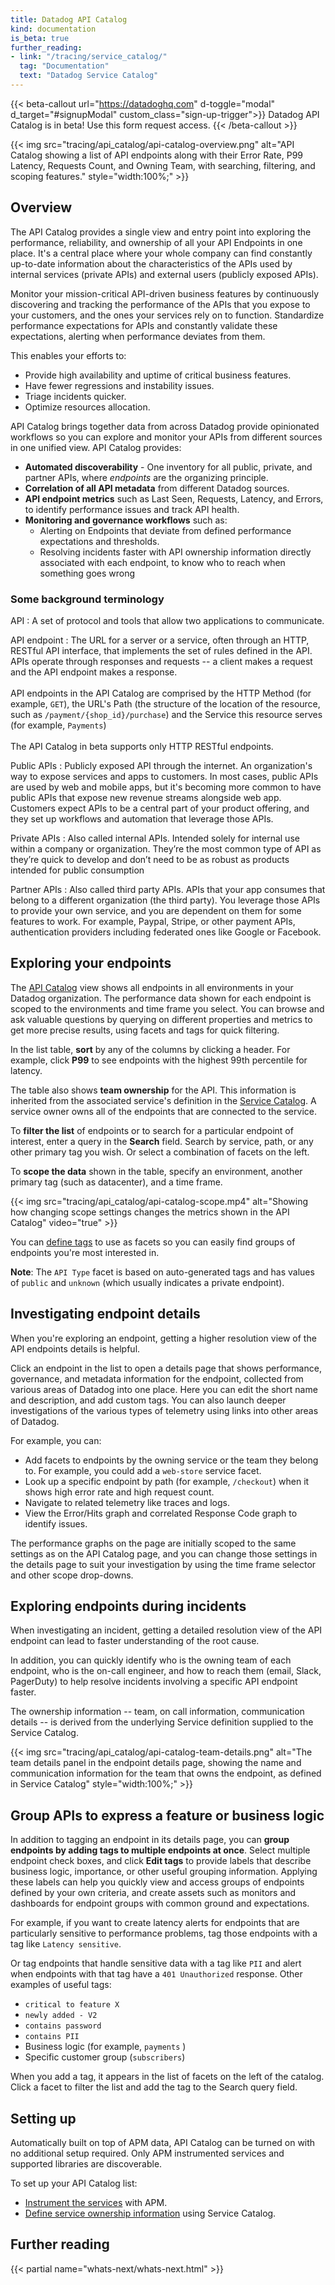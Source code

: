 ```yaml
---
title: Datadog API Catalog
kind: documentation
is_beta: true
further_reading:
- link: "/tracing/service_catalog/"
  tag: "Documentation"
  text: "Datadog Service Catalog"
---
```


{{< beta-callout url="https://datadoghq.com" d-toggle="modal" d_target="#signupModal" custom_class="sign-up-trigger">}}
  Datadog API Catalog is in beta! Use this form request access. 
{{< /beta-callout >}} 

{{< img src="tracing/api_catalog/api-catalog-overview.png" alt="API Catalog showing a list of API endpoints along with their Error Rate, P99 Latency, Requests Count, and Owning Team, with searching, filtering, and scoping features." style="width:100%;" >}}

## Overview

The API Catalog provides a single view and entry point into exploring the performance, reliability, and ownership of all your API Endpoints in one place. It's a central place where your whole company can find constantly up-to-date information about the characteristics of the APIs used by internal services (private APIs) and external users (publicly exposed APIs). 

Monitor your mission-critical API-driven business features by continuously discovering and tracking the performance of the APIs that you expose to your customers, and the ones your services rely on to function. Standardize performance expectations for APIs and constantly validate these expectations, alerting when performance deviates from them.

This enables your efforts to:
- Provide high availability and uptime of critical business features.
- Have fewer regressions and instability issues.
- Triage incidents quicker.
- Optimize resources allocation.

API Catalog brings together data from across Datadog provide opinionated workflows so you can explore and monitor your APIs from different sources in one unified view. API Catalog provides:

- **Automated discoverability** - One inventory for all public, private, and partner APIs, where _endpoints_ are the organizing principle.
- **Correlation of all API metadata** from different Datadog sources.
- **API endpoint metrics** such as Last Seen, Requests, Latency, and Errors, to identify performance issues and track API health.
- **Monitoring and governance workflows** such as:
  - Alerting on Endpoints that deviate from defined performance expectations and thresholds.
  - Resolving incidents faster with API ownership information directly associated with each endpoint, to know who to reach when something goes wrong

### Some background terminology

API
: A set of protocol and tools that allow two applications to communicate.

API endpoint
: The URL for a server or a service, often through an HTTP, RESTful API interface, that implements the set of rules defined in the API. APIs operate through responses and requests -- a client makes a request and the API endpoint makes a response.<br /><br/>
API endpoints in the API Catalog are comprised by the HTTP Method (for example, `GET`), the URL's Path (the structure of the location of the resource, such as `/payment/{shop_id}/purchase`) and the Service this resource serves (for example, `Payments`)<br /><br/>
The API Catalog in beta supports only HTTP RESTful endpoints. 

Public APIs
: Publicly exposed API through the internet. An organization's way to expose services and apps to customers. In most cases, public APIs are used by web and mobile apps, but it's becoming more common to have public APIs that expose new revenue streams alongside web app. Customers expect APIs to be a central part of your product offering, and they set up workflows and automation that leverage those APIs.

Private APIs
: Also called internal APIs. Intended solely for internal use within a company or organization. They’re the most common type of API as they’re quick to develop and don’t need to be as robust as products intended for public consumption

Partner APIs
: Also called third party APIs. APIs that your app consumes that belong to a different organization (the third party). You leverage those APIs to provide your own service, and you are dependent on them for some features to work. For example, Paypal, Stripe, or other payment APIs, authentication providers including federated ones like Google or Facebook.

## Exploring your endpoints

The [API Catalog][1] view shows all endpoints in all environments in your Datadog organization. The performance data shown for each endpoint is scoped to the environments and time frame you select. You can browse and ask valuable questions by querying on different properties and metrics to get more precise results, using facets and tags for quick filtering.

In the list table, **sort** by any of the columns by clicking a header. For example, click **P99** to see endpoints with the highest 99th percentile for latency.

The table also shows **team ownership** for the API. This information is inherited from the associated service's definition in the [Service Catalog][2]. A service owner owns all of the endpoints that are connected to the service.

To **filter the list** of endpoints or to search for a particular endpoint of interest, enter a query in the **Search** field. Search by service, path, or any other primary tag you wish. Or select a combination of facets on the left.

To **scope the data** shown in the table, specify an environment, another primary tag (such as datacenter), and a time frame.

{{< img src="tracing/api_catalog/api-catalog-scope.mp4" alt="Showing how changing scope settings changes the metrics shown in the API Catalog" video="true" >}}

You can [define tags](#group-apis-to-express-a-feature-or-business-logic) to use as facets so you can easily find groups of endpoints you're most interested in.

**Note**: The `API Type` facet is based on auto-generated tags and has values of `public` and `unknown` (which usually indicates a private endpoint).


## Investigating endpoint details

When you're exploring an endpoint, getting a higher resolution view of the API endpoints details is helpful.

Click an endpoint in the list to open a details page that shows performance, governance, and metadata information for the endpoint, collected from various areas of Datadog into one place. Here you can edit the short name and description, and add custom tags. You can also launch deeper investigations of the various types of telemetry using links into other areas of Datadog. 

For example, you can:
- Add facets to endpoints by the owning service or the team they belong to. For example, you could add a `web-store` service facet.
- Look up a specific endpoint by path (for example, `/checkout`) when it shows high error rate and high request count.
- Navigate to related telemetry like traces and logs.
- View the Error/Hits graph and correlated Response Code graph to identify issues.

The performance graphs on the page are initially scoped to the same settings as on the API Catalog page, and you can change those settings in the details page to suit your investigation by using the time frame selector and other scope drop-downs. 


## Exploring endpoints during incidents

When investigating an incident, getting a detailed resolution view of the API endpoint can lead to faster understanding of the root cause.

In addition, you can quickly identify who is the owning team of each endpoint, who is the on-call engineer, and how to reach them (email, Slack, PagerDuty) to help resolve incidents involving a specific API endpoint faster.

The ownership information -- team, on call information, communication details -- is derived from the underlying Service definition supplied to the Service Catalog.

{{< img src="tracing/api_catalog/api-catalog-team-details.png" alt="The team details panel in the endpoint details page, showing the name and communication information for the team that owns the endpoint, as defined in Service Catalog" style="width:100%;" >}}

## Group APIs to express a feature or business logic

In addition to tagging an endpoint in its details page, you can **group endpoints by adding tags to multiple endpoints at once**. Select multiple endpoint check boxes, and click **Edit tags** to provide labels that describe business logic, importance, or other useful grouping information. Applying these labels can help you quickly view and access groups of endpoints defined by your own criteria, and create assets such as monitors and dashboards for endpoint groups with common ground and expectations.

For example, if you want to create latency alerts for endpoints that are particularly sensitive to performance problems, tag those endpoints with a tag like `Latency sensitive`. 

<!-- screen cap of making the "Latency sensitive" group tktk  -->

Or tag endpoints that handle sensitive data with a tag like `PII` and alert when endpoints with that tag have a `401 Unauthorized` response. Other examples of useful tags:

- `critical to feature X`
- `newly added - V2`
- `contains password`
- `contains PII`
- Business logic (for example, `payments` )
- Specific customer group (`subscribers`)

When you add a tag, it appears in the list of facets on the left of the catalog. Click a facet to filter the list and add the tag to the Search query field.


## Setting up

Automatically built on top of APM data, API Catalog can be turned on with no additional setup required. Only APM instrumented services and supported libraries are discoverable. 

To set up your API Catalog list:
- [Instrument the services][3] with APM. 
- [Define service ownership information][2] using Service Catalog.


## Further reading

{{< partial name="whats-next/whats-next.html" >}}

[1]: https://app.datadoghq.com/apis/catalog
[2]: /tracing/service_catalog/
[3]: /tracing/trace_collection/
